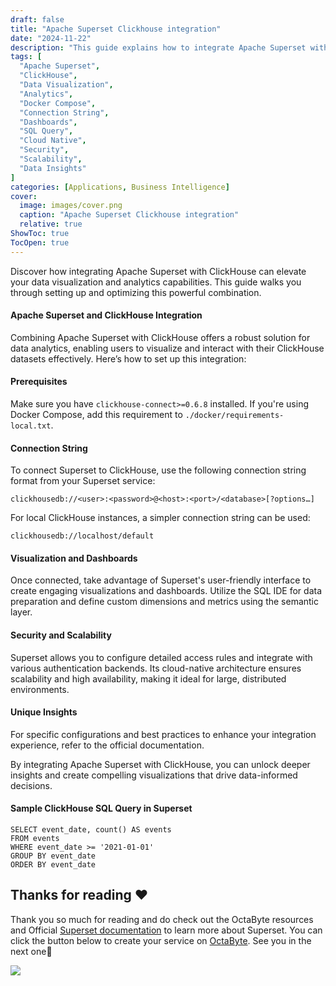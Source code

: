 ```yaml
---
draft: false
title: "Apache Superset Clickhouse integration"
date: "2024-11-22"
description: "This guide explains how to integrate Apache Superset with ClickHouse to enhance data visualization and analytics, covering setup, connection strings, dashboards, and best practices for scalability and security."
tags: [
  "Apache Superset",
  "ClickHouse",
  "Data Visualization",
  "Analytics",
  "Docker Compose",
  "Connection String",
  "Dashboards",
  "SQL Query",
  "Cloud Native",
  "Security",
  "Scalability",
  "Data Insights"
]
categories: [Applications, Business Intelligence]
cover:
  image: images/cover.png
  caption: "Apache Superset Clickhouse integration"
  relative: true
ShowToc: true
TocOpen: true
---
```



Discover how integrating Apache Superset with ClickHouse can elevate your data visualization and analytics capabilities. This guide walks you through setting up and optimizing this powerful combination.

#### Apache Superset and ClickHouse Integration

Combining Apache Superset with ClickHouse offers a robust solution for data analytics, enabling users to visualize and interact with their ClickHouse datasets effectively. Here’s how to set up this integration:

#### Prerequisites

Make sure you have `clickhouse-connect>=0.6.8` installed. If you're using Docker Compose, add this requirement to `./docker/requirements-local.txt`.

#### Connection String

To connect Superset to ClickHouse, use the following connection string format from your Superset service:


```
clickhousedb://<user>:<password>@<host>:<port>/<database>[?options…]

```
For local ClickHouse instances, a simpler connection string can be used:


```
clickhousedb://localhost/default

```
#### Visualization and Dashboards

Once connected, take advantage of Superset's user\-friendly interface to create engaging visualizations and dashboards. Utilize the SQL IDE for data preparation and define custom dimensions and metrics using the semantic layer.

#### Security and Scalability

Superset allows you to configure detailed access rules and integrate with various authentication backends. Its cloud\-native architecture ensures scalability and high availability, making it ideal for large, distributed environments.

#### Unique Insights

For specific configurations and best practices to enhance your integration experience, refer to the official documentation.

By integrating Apache Superset with ClickHouse, you can unlock deeper insights and create compelling visualizations that drive data\-informed decisions.

#### Sample ClickHouse SQL Query in Superset


```
SELECT event_date, count() AS events
FROM events
WHERE event_date >= '2021-01-01'
GROUP BY event_date
ORDER BY event_date

```
## **Thanks for reading ❤️**

Thank you so much for reading and do check out the OctaByte resources and Official [Superset documentation](https://superset.apache.org/docs/intro/?ref=blog.octabyte.io) to learn more about Superset. You can click the button below to create your service on [OctaByte](https://octabyte.io/applications/business-intelligence/superset). See you in the next one👋

[![](/images/octabyte-deploy.png)](https://octabyte.io/applications/business-intelligence/superset)

